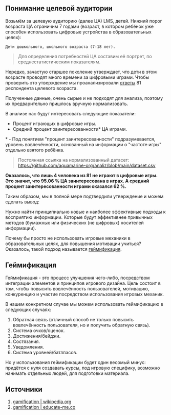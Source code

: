 ## Понимание целевой аудитории

Возьмём за целевую аудиторию (далее ЦА) LMS, детей. Нижний порог возраста ЦА ограничим 7 годами (возраст, в котором ребёнок уже способен использовать цифровые устройства в образовательных целях):

```
Дети дошкольного, школьного возраста (7-18 лет).
```

> Для определения потребностей ЦА составим её портрет, по среднестатистическим показателям.

Нередко, зачастую старшее поколение утверждает, что дети в этом возрасте проводят много времени за цифровыми играми. Чтобы проверить это утверждение мы проанализировали [ответы](https://docs.google.com/spreadsheets/d/1MJJcT-ZZr374xei-wbfCTaiw2hgvjiew) 81 респондента целевого возраста.

Полученные данные, очень сырые и не подходят для анализа, поэтому их предварительно пришлось вручную нормализовать.

В анализе нас будут интересовать следующие показатели:

- Процент играющих в цифровые игры.
- Средний процент заинтересованности\* ЦА играми.

\* - Под понятием "процент заинтересованности" подразумевается, уровень вовлечённости, основанный на информации о "частоте игры" отдельно взятого ребёнка.

> Постоянная ссылка на нормализованный датасет: https://github.com/aquamarine-org/analiz/blob/main/dataset.csv

**Оказалось, что лишь 4 человека из 81 не играют в цифровые игры. Это значит, что 95.06 % ЦА заинтересована в играх. А средний процент заинтересованности играми оказался 62 %.**

Таким образом, мы в полной мере подтвердили утверждение и можем сделать вывод:

Нужно найти принципиально новые и наиболее эффективные подходы к восприятию информации. Которые будут эффективнее привычных методов (бумажных или физических (не цифровых) носителей информации).

Почему бы просто не использовать игровые механики в образовательных целях, для повышения мотивации учиться? Оказалось, такой подход называется [геймификация](https://en.wikipedia.org/wiki/Gamification).

## Геймификация

Геймификация - это процесс улучшения чего-либо, посредством интеграции элементов и принципов игрового дизайна. Цель состоит в том, чтобы повысить вовлечённость пользователей, мотивацию, конкуренцию и участие посредством использования игровых механик.

В нашем конкретном случае мы можем использовать геймификацию в следующих случаях:

1. Обратная связь (отличный способ не только повысить вовлечённость пользователя, но и получить обратную связь).
2. Система очков/оценок.
3. Достижения/бейджи.
4. Состязания.
5. Уведомления.
6. Система уровней/батлпасов.

Но у использования геймификации будет один весомый минус: придётся с нуля создавать курсы, под игровую специфику, возможно нанимать отдельных людей, для подготовки материала.

## Источники

1. [gamification | wikipedia.org](https://en.wikipedia.org/wiki/Gamification)
2. [gamification | educate-me.co](https://educate-me.co/blog/lms-gamification-examples)
